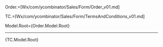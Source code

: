 
Order.=[Wx/com/ycombinator/Sales/Form/Order_v01.md]

TC.=[Wx/com/ycombinator/Sales/Form/TermsAndConditions_v01.md]

Model.Root={Order.Model.Root}<hr>{TC.Model.Root}
